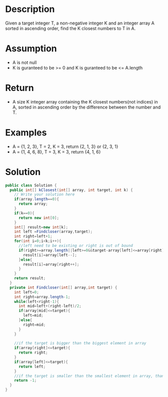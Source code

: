 # Description
Given a target integer T, a non-negative integer K and an integer array A sorted in ascending order, find the K closest numbers to T in A.

# Assumption
- A is not null
- K is guranteed to be >= 0 and K is guranteed to be <= A.length
# Return
- A size K integer array containing the K closest numbers(not indices) in A, sorted in ascending order by the difference between the number and T. 
# Examples
- A = {1, 2, 3}, T = 2, K = 3, return {2, 1, 3} or {2, 3, 1}
- A = {1, 4, 6, 8}, T = 3, K = 3, return {4, 1, 6}

# Solution
```java
public class Solution {
  public int[] kClosest(int[] array, int target, int k) {
    // Write your solution here
    if(array.length==0){
      return array;
    }
    if(k==0){
      return new int[0];
    }
    int[] result=new int[k];
    int left =Findcloser(array,target);
    int right=left+1;
    for(int i=0;i<k;i++){
      //left need to be existing or right is out of bound
      if(right>=array.length||left>=0&&target-array[left]<=array[right]-target){
        result[i]=array[left--];
      }else{
        result[i]=array[right++];
      }
    }
    return result;
  }
  private int Findcloser(int[] array,int target) {
    int left=0;
    int right=array.length-1;
    while(left<right-1){
      int mid=left+(right-left)/2;
      if(array[mid]<=target){
        left=mid;
      }else{
        right=mid;
      }
    }
    
    //if the target is bigger than the biggest element in array
    if(array[right]<=target){
      return right;
    }
    if(array[left]<=target){
      return left;
    }
    //if the target is smaller than the smallest element in array, than left is out of bound
    return -1;
  }
}

```
